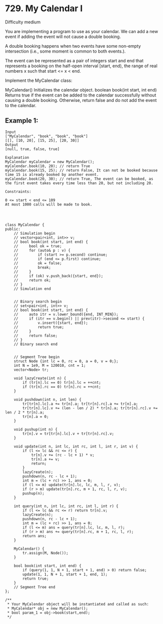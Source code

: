 # 729. My Calendar I
Difficulty medium

You are implementing a program to use as your calendar. We can add a new event if adding the event will not cause a double booking.

A double booking happens when two events have some non-empty intersection (i.e., some moment is common to both events.).

The event can be represented as a pair of integers start and end that represents a booking on the half-open interval [start, end), the range of real numbers x such that start <= x < end.

Implement the MyCalendar class:

MyCalendar() Initializes the calendar object.
boolean book(int start, int end) Returns true if the event can be added to the calendar successfully without causing a double booking. Otherwise, return false and do not add the event to the calendar.


## Example 1:
```
Input
["MyCalendar", "book", "book", "book"]
[[], [10, 20], [15, 25], [20, 30]]
Output
[null, true, false, true]

Explanation
MyCalendar myCalendar = new MyCalendar();
myCalendar.book(10, 20); // return True
myCalendar.book(15, 25); // return False, It can not be booked because time 15 is already booked by another event.
myCalendar.book(20, 30); // return True, The event can be booked, as the first event takes every time less than 20, but not including 20.
```


```
Constraints:

0 <= start < end <= 109
At most 1000 calls will be made to book.
```


#
```

class MyCalendar {
public:
    // Simulation begin
    // vector<pair<int, int>> v;
    // bool book(int start, int end) {
    //     bool ok = true;
    //     for (auto& p : v) {
    //         if (start >= p.second) continue;
    //         if (end <= p.first) continue;
    //         ok = false;
    //         break;
    //     }
    //     if (ok) v.push_back({start, end});
    //     return ok;
    // }
    // Simulation end


    // Binary search begin
    // set<pair<int, int>> v;
    // bool book(int start, int end) {
    //     auto itr = v.lower_bound({end, INT_MIN});
    //     if (itr == v.begin() || prev(itr)->second <= start) {
    //         v.insert({start, end});
    //         return true;
    //     }
    //     return false;
    // }
    // Binary search end


    // Segment Tree begin
    struct Node {int lc = 0, rc = 0, a = 0, v = 0;};
    int N = 1e9, M = 120010, cnt = 1;
    vector<Node> tr;

    void lazyCreate(int n) {
        if (tr[n].lc == 0) tr[n].lc = ++cnt;
        if (tr[n].rc == 0) tr[n].rc = ++cnt;
    }

    void pushdown(int n, int len) {
        tr[tr[n].lc].a += tr[n].a; tr[tr[n].rc].a += tr[n].a;
        tr[tr[n].lc].v += (len - len / 2) * tr[n].a; tr[tr[n].rc].v += len / 2 * tr[n].a;
        tr[n].a = 0;
    }

    void pushup(int n) {
        tr[n].v = tr[tr[n].lc].v + tr[tr[n].rc].v;
    }

    void update(int n, int lc, int rc, int l, int r, int v) {
        if (l <= lc && rc <= r) {
            tr[n].v += (rc - lc + 1) * v;
            tr[n].a += v;
            return;
        }
        lazyCreate(n);
        pushdown(n, rc - lc + 1);
        int m = (lc + rc) >> 1, ans = 0;
        if (l <= m) update(tr[n].lc, lc, m, l, r, v);
        if (r > m) update(tr[n].rc, m + 1, rc, l, r, v);
        pushup(n);
    }

    int query(int n, int lc, int rc, int l, int r) {
        if (l <= lc && rc <= r) return tr[n].v;
        lazyCreate(n);
        pushdown(n, rc - lc + 1);
        int m = (lc + rc) >> 1, ans = 0;
        if (l <= m) ans = query(tr[n].lc, lc, m, l, r);
        if (r > m) ans += query(tr[n].rc, m + 1, rc, l, r);
        return ans;
    }

    MyCalendar() {
        tr.assign(M, Node());
    }
    
    bool book(int start, int end) {
        if (query(1, 1, N + 1, start + 1, end) > 0) return false;
        update(1, 1, N + 1, start + 1, end, 1);
        return true;
    }    
    // Segment Tree end
};

/**
 * Your MyCalendar object will be instantiated and called as such:
 * MyCalendar* obj = new MyCalendar();
 * bool param_1 = obj->book(start,end);
 */
```